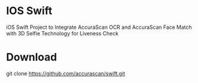 # IOS Swift 
iOS Swift Project to Integrate AccuraScan OCR and AccuraScan Face Match with 3D Selfie Technology for Liveness Check

# Download
git clone https://github.com/accurascan/swift.git
